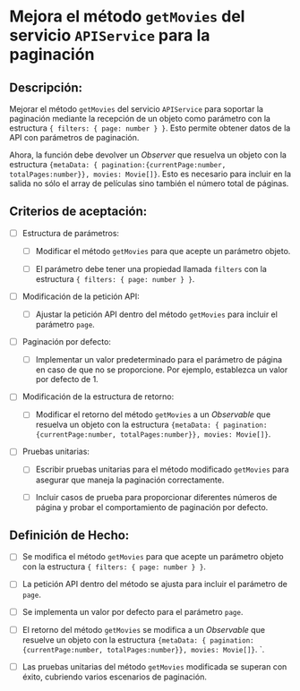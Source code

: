 # Mejora el método `getMovies` del servicio `APIService` para la paginación

## Descripción:

Mejorar el método `getMovies` del servicio `APIService` para soportar la paginación mediante la recepción de un objeto como parámetro con la estructura `{ filters: { page: number } }`.  Esto permite obtener datos de la API con parámetros de paginación.

Ahora, la función debe devolver un _Observer_ que resuelva un objeto con la estructura `{metaData: { pagination:{currentPage:number, totalPages:number}}, movies: Movie[]}`. Esto es necesario para incluir en la salida no sólo el array de películas sino también el número total de páginas.

## Criterios de aceptación:

- [ ] Estructura de parámetros:

    - [ ] Modificar el método `getMovies` para que acepte un parámetro objeto.

    - [ ] El parámetro debe tener una propiedad llamada `filters` con la estructura `{ filters: { page: number } }`.

- [ ] Modificación de la petición API:

    - [ ] Ajustar la petición API dentro del método `getMovies` para incluir el parámetro `page`.

- [ ] Paginación por defecto:
    
    - [ ] Implementar un valor predeterminado para el parámetro de página en caso de que no se proporcione. Por ejemplo, establezca un valor por defecto de 1.

- [ ] Modificación de la estructura de retorno:

    - [ ] Modificar el retorno del método `getMovies` a un _Observable_ que resuelva un objeto con la estructura `{metaData: { pagination:{currentPage:number, totalPages:number}}, movies: Movie[]}`.

- [ ] Pruebas unitarias:
    
    - [ ] Escribir pruebas unitarias para el método modificado `getMovies` para asegurar que maneja la paginación correctamente.
    
    - [ ] Incluir casos de prueba para proporcionar diferentes números de página y probar el comportamiento de paginación por defecto.

## Definición de Hecho:

- [ ] Se modifica el método `getMovies` para que acepte un parámetro objeto con la estructura `{ filters: { page: number } }`.

- [ ] La petición API dentro del método se ajusta para incluir el parámetro de `page`.

- [ ] Se implementa un valor por defecto para el parámetro `page`.

- [ ] El retorno del método `getMovies` se modifica a un _Observable_ que resuelve un objeto con la estructura `{metaData: { pagination:{currentPage:number, totalPages:number}}, movies: Movie[]}`.
`.
- [ ] Las pruebas unitarias del método `getMovies` modificada se superan con éxito, cubriendo varios escenarios de paginación.
